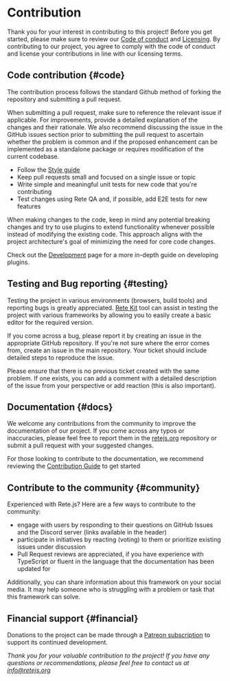 # Contribution

Thank you for your interest in contributing to this project! Before you get started, please make sure to review our [Code of conduct](/docs/code-of-conduct) and [Licensing](/docs/licensing). By contributing to our project, you agree to comply with the code of conduct and license your contributions in line with our licensing terms.

## Code contribution {#code}

The contribution process follows the standard Github method of forking the repository and submitting a pull request.

When submitting a pull request, make sure to reference the relevant issue if applicable. For improvements, provide a detailed explanation of the changes and their rationale. We also recommend discussing the issue in the GitHub issues section prior to submitting the pull request to ascertain whether the problem is common and if the proposed enhancement can be implemented as a standalone package or requires modification of the current codebase.

- Follow the [Style guide](/docs/development/#style-guide)
- Keep pull requests small and focused on a single issue or topic
- Write simple and meaningful unit tests for new code that you're contributing
- Test changes using Rete QA and, if possible, add E2E tests for new features

When making changes to the code, keep in mind any potential breaking changes and try to use plugins to extend functionality whenever possible instead of modifying the existing code. This approach aligns with the project architecture's goal of minimizing the need for core code changes.

Check out the [Development](/docs/development) page for a more in-depth guide on developing plugins.

## Testing and Bug reporting {#testing}

Testing the project in various environments (browsers, build tools) and reporting bugs is greatly appreciated. [Rete Kit](/docs/development/rete-kit) tool can assist in testing the project with various frameworks by allowing you to easily create a basic editor for the required version.

If you come across a bug, please report it by creating an issue in the appropriate GitHub repository. If you're not sure where the error comes from, create an issue in the main repository. Your ticket should include detailed steps to reproduce the issue.

Please ensure that there is no previous ticket created with the same problem. If one exists, you can add a comment with a detailed description of the issue from your perspective or add reaction (this is also important).

## Documentation {#docs}

We welcome any contributions from the community to improve the documentation of our project. If you come across any typos or inaccuracies, please feel free to report them in the [retejs.org](https://github.com/retejs/retejs.org) repository or submit a pull request with your suggested changes.

For those looking to contribute to the documentation, we recommend reviewing the [Contribution Guide](https://github.com/retejs/retejs.org/blob/main/CONTRIBUTION.md) to get started

## Contribute to the community {#community}

Experienced with Rete.js? Here are a few ways to contribute to the community:

- engage with users by responding to their questions on GitHub Issues and the Discord server (links available in the header)
- participate in initiatives by reacting (voting) to them or prioritize existing issues under discussion
- Pull Request reviews are appreciated, if you have experience with TypeScript or fluent in the language that the documentation has been updated for

Additionally, you can share information about this framework on your social media. It may help someone who is struggling with a problem or task that this framework can solve.

## Financial support {#financial}

Donations to the project can be made through a [Patreon subscription](https://patreon.com/ni55an) to support its continued development.

*Thank you for your valuable contribution to the project! If you have any questions or recommendations, please feel free to contact us at info@retejs.org*
